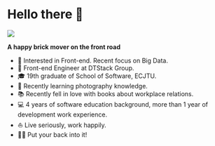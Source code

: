 # Hello there 👋

![](https://github.com/halfrost/halfrost/blob/master/icons/header_.png)

**A happy brick mover on the front road**

* 🧐   Interested in Front-end. Recent focus on Big Data.
* 💼   Front-end Engineer at DTStack Group.
* 🎓   19th graduate of School of Software, ECJTU.
* 🌱   Recently learning photography knowledge.
* 📚   Recently fell in love with books about workplace relations.
* 💻   4 years of software education background, more than 1 year of development work experience.
* ⛵   Live seriously, work happily.
* ✍🏻   Put your back into it! 
